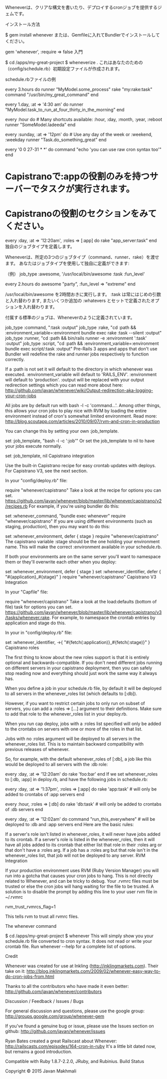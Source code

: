 Wheneverは、クリアな構文を書いたり、デプロイするcronジョブを提供するジェムです。

インストール方法

$ gem install whenever
または、Gemfileに入れてBundlerでインストールしてください。

gem 'whenever', :require => false
入門

$ cd /apps/my-great-project
$ wheneverize .
これはあなたのための（config/schedule.rb）初期設定ファイルが作成されます。

schedule.rbファイルの例

every 3.hours do
  runner "MyModel.some_process"
  rake "my:rake:task"
  command "/usr/bin/my_great_command"
end

every 1.day, :at => '4:30 am' do
  runner "MyModel.task_to_run_at_four_thirty_in_the_morning"
end

every :hour do # Many shortcuts available: :hour, :day, :month, :year, :reboot
  runner "SomeModel.ladeeda"
end

every :sunday, :at => '12pm' do # Use any day of the week or :weekend, :weekday
  runner "Task.do_something_great"
end

every '0 0 27-31 * *' do
  command "echo 'you can use raw cron syntax too'"
end

# Capistranoで:appの役割のみを持つサーバーでタスクが実行されます。
# Capistranoの役割のセクションをみてください。
every :day, :at => '12:20am', :roles => [:app] do
  rake "app_server:task"
end
独自のジョブタイプを定義します。

Wheneverは、所定の3つのジョブタイプ（command、runner、rake）を渡せます。 
あなたはジョブタイプを使用して独自に定義ができます:

（例）
job_type :awesome, '/usr/local/bin/awesome :task :fun_level'

every 2.hours do
  awesome "party", :fun_level => "extreme"
end

 /usr/local/bin/awesome を2時間おきに実行します。
 :task は常にはじめの引数と入れ替わります,
 またいくつか追加の :whatevers とセットで定義されたオプションを入れ替わります。
 
 
付属する標準のジョブは、Wheneverのように定義されています。

job_type :command, ":task :output"
job_type :rake,    "cd :path && :environment_variable=:environment bundle exec rake :task --silent :output"
job_type :runner,  "cd :path && bin/rails runner -e :environment ':task' :output"
job_type :script,  "cd :path && :environment_variable=:environment bundle exec script/:task :output"
Pre-Rails 3 apps and apps that don't use Bundler will redefine the rake and runner jobs respectively to function correctly.

If a :path is not set it will default to the directory in which whenever was executed. :environment_variable will default to 'RAILS_ENV'. :environment will default to 'production'. :output will be replaced with your output redirection settings which you can read more about here: http://github.com/javan/whenever/wiki/Output-redirection-aka-logging-your-cron-jobs

All jobs are by default run with bash -l -c 'command...'. Among other things, this allows your cron jobs to play nice with RVM by loading the entire environment instead of cron's somewhat limited environment. Read more: http://blog.scoutapp.com/articles/2010/09/07/rvm-and-cron-in-production

You can change this by setting your own :job_template.

set :job_template, "bash -l -c ':job'"
Or set the job_template to nil to have your jobs execute normally.

set :job_template, nil
Capistrano integration

Use the built-in Capistrano recipe for easy crontab updates with deploys. For Capistrano V3, see the next section.

In your "config/deploy.rb" file:

require "whenever/capistrano"
Take a look at the recipe for options you can set. https://github.com/javan/whenever/blob/master/lib/whenever/capistrano/v2/recipes.rb For example, if you're using bundler do this:

set :whenever_command, "bundle exec whenever"
require "whenever/capistrano"
If you are using different environments (such as staging, production), then you may want to do this:

set :whenever_environment, defer { stage }
require "whenever/capistrano"
The capistrano variable :stage should be the one holding your environment name. This will make the correct :environment available in your schedule.rb.

If both your environments are on the same server you'll want to namespace them or they'll overwrite each other when you deploy:

set :whenever_environment, defer { stage }
set :whenever_identifier, defer { "#{application}_#{stage}" }
require "whenever/capistrano"
Capistrano V3 Integration

In your "Capfile" file:

require "whenever/capistrano"
Take a look at the load:defaults (bottom of file) task for options you can set. https://github.com/javan/whenever/blob/master/lib/whenever/capistrano/v3/tasks/whenever.rake. For example, to namespace the crontab entries by application and stage do this.

In your in "config/deploy.rb" file:

set :whenever_identifier, ->{ "#{fetch(:application)}_#{fetch(:stage)}" }
Capistrano roles

The first thing to know about the new roles support is that it is entirely optional and backwards-compatible. If you don't need different jobs running on different servers in your capistrano deployment, then you can safely stop reading now and everything should just work the same way it always has.

When you define a job in your schedule.rb file, by default it will be deployed to all servers in the whenever_roles list (which defaults to [:db]).

However, if you want to restrict certain jobs to only run on subset of servers, you can add a :roles => [...] argument to their definitions. Make sure to add that role to the whenever_roles list in your deploy.rb.

When you run cap deploy, jobs with a :roles list specified will only be added to the crontabs on servers with one or more of the roles in that list.

Jobs with no :roles argument will be deployed to all servers in the whenever_roles list. This is to maintain backward compatibility with previous releases of whenever.

So, for example, with the default whenever_roles of [:db], a job like this would be deployed to all servers with the :db role:

every :day, :at => '12:20am' do
  rake 'foo:bar'
end
If we set whenever_roles to [:db, :app] in deploy.rb, and have the following jobs in schedule.rb:

every :day, :at => '1:37pm', :roles => [:app] do
  rake 'app:task' # will only be added to crontabs of :app servers
end

every :hour, :roles => [:db] do
  rake 'db:task' # will only be added to crontabs of :db servers
end

every :day, :at => '12:02am' do
  command "run_this_everywhere" # will be deployed to :db and :app servers
end
Here are the basic rules:

If a server's role isn't listed in whenever_roles, it will never have jobs added to its crontab.
If a server's role is listed in the whenever_roles, then it will have all jobs added to its crontab that either list that role in their :roles arg or that don't have a :roles arg.
If a job has a :roles arg but that role isn't in the whenever_roles list, that job will not be deployed to any server.
RVM Integration

If your production environment uses RVM (Ruby Version Manager) you will run into a gotcha that causes your cron jobs to hang. This is not directly related to Whenever, and can be tricky to debug. Your .rvmrc files must be trusted or else the cron jobs will hang waiting for the file to be trusted. A solution is to disable the prompt by adding this line to your user rvm file in ~/.rvmrc

rvm_trust_rvmrcs_flag=1

This tells rvm to trust all rvmrc files.

The whenever command

$ cd /apps/my-great-project
$ whenever
This will simply show you your schedule.rb file converted to cron syntax. It does not read or write your crontab file. Run whenever --help for a complete list of options.

Credit

Whenever was created for use at Inkling (http://inklingmarkets.com). Their take on it: http://blog.inklingmarkets.com/2009/02/whenever-easy-way-to-do-cron-jobs-from.html

Thanks to all the contributors who have made it even better: http://github.com/javan/whenever/contributors

Discussion / Feedback / Issues / Bugs

For general discussion and questions, please use the google group: http://groups.google.com/group/whenever-gem

If you've found a genuine bug or issue, please use the Issues section on github: http://github.com/javan/whenever/issues

Ryan Bates created a great Railscast about Whenever: http://railscasts.com/episodes/164-cron-in-ruby It's a little bit dated now, but remains a good introduction.

Compatible with Ruby 1.8.7-2.2.0, JRuby, and Rubinius. Build Status

Copyright © 2015 Javan Makhmali
